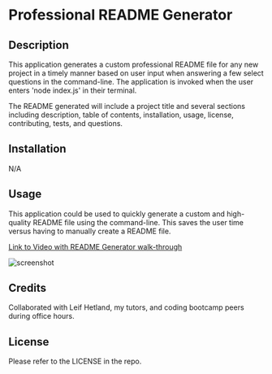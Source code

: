 # Professional README Generator

## Description

This application generates a custom professional README file for any new project in a timely manner based on user input when answering a few select questions in the command-line. The application is invoked when the user enters 'node index.js' in their terminal.

The README generated will include a project title and several sections including description, table of contents, installation, usage, license, contributing, tests, and questions.

## Installation

N/A

## Usage

This application could be used to quickly generate a custom and high-quality README file using the command-line. This saves the user time versus having to manually create a README file.

[Link to Video with README Generator walk-through]()

![screenshot]()


## Credits

Collaborated with Leif Hetland, my tutors, and coding bootcamp peers during office hours.

## License

Please refer to the LICENSE in the repo.
